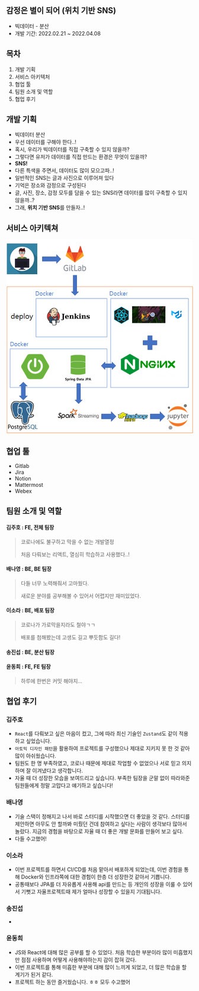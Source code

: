 ## 감정은 별이 되어 (위치 기반 SNS)

- 빅데이터 - 분산
- 개발 기간: 2022.02.21 ~ 2022.04.08

## 목차

1. 개발 기획
2. 서비스 아키텍처
3. 협업 툴
4. 팀원 소개 및 역할
5. 협업 후기

## 개발 기획

- 빅데이터 분산
- 우선 데이터를 구해야 한다..!
- 혹시, 우리가 빅데이터를 직접 구축할 수 있지 않을까?
- 그렇다면 유저가 데이터를 직접 만드는 환경은 무엇이 있을까?
- **SNS!**
- 다른 특색을 주면서, 데이터도 많이 모으고파..!
- 일반적인 SNS는 글과 사진으로 이루어져 있다
- 기억은 장소와 감정으로 구성된다
- 글, 사진, 장소, 감정 모두를 담을 수 있는 SNS라면 데이터를 많이 구축할 수 있지 않을까..?
- 그래, **위치 기반 SNS**를 만들자..!

## 서비스 아키텍쳐

![image-20220408165944847](README.assets/image-20220408165944847.png)

## 협업 툴

- Gitlab
- Jira
- Notion
- Mattermost
- Webex

## 팀원 소개 및 역할

#### 김주호 : FE, 전체 팀장

> 코로나에도 불구하고 막을 수 없는 개발열정
>
> 처음 다뤄보는 리액트, 열심히 학습하고 사용했다..!

#### 배나영 : BE, BE 팀장

> 다들 너무 노력해줘서 고마웠다.
> 
> 새로운 분야를 공부해볼 수 있어서 어렵지만 재미있었다.

#### 이소라 : BE, 배포 팀장

> 코로나가 가로막을지라도 철야ㄱㄱ
>
> 배포를 첨해봤는데 고생도 길고 뿌듯함도 길다!

#### 송진섭 : BE, 분산 팀장

> 

#### 윤동희 : FE, FE 팀장

> 하루에 한번은 커밋 해야지...

## 협업 후기

### 김주호

- `React`를 다뤄보고 싶은 마음이 컸고, 그에 따라 최신 기술인 `Zustand`도 같이 적용하고 싶었습니다.
- `아토믹 디자인 패턴`을 활용하여 프로젝트를 구성했으나 제대로 지키지 못 한 것 같아 많이 아쉬웠습니다.
- 팀원도 한 명 부족하였고, 코로나 때문에 제대로 작업할 수 없었으나 서로 믿고 의지하며 잘 이겨냈다고 생각합니다.
- 자율 때 더 성장한 모습을 보여드리고 싶습니다. 부족한 팀장을 군말 없이 따라와준 팀원들에게 정말 고맙다고 얘기하고 싶습니다! 

### 배나영

- 기술 스택이 정해지고 나서 바로 스터디를 시작했으면 더 좋았을 것 같다. 스터디를 제안하면 아무도 안 할까봐 미뤘던 건데 참여하고 싶다는 사람이 생각보다 많아서 놀랐다. 지금의 경험을 바탕으로 자율 때 더 좋은 개발 문화를 만들어 보고 싶다.
- 다들 수고했어! 

### 이소라

- 이번 프로젝트를 하면서 CI/CD를 처음 맡아서 배포하게 되었는데, 이번 경험을 통해 Docker와 인프라쪽에 대한 경험이 한층 더 성장한것 같아서 기쁩니다.
- 공통때보다 JPA를 더 자유롭게 사용해 api를 만드는 등 개인의 성장을 이룰 수 있어서 기뻣고 자율프로젝트때 제가 얼마나 성장할 수 있을지 기대됩니다.

### 송진섭

- 

### 윤동희

- JS와 React에 대해 많은 공부를 할 수 있었다. 처음 학습한 부분이라 많이 미흡했지만 점점 사용하며 어떻게 사용해야하는지 감이 잡혀 갔다. 
- 이번 프로젝트를 통해 미흡한 부분에 대해 많이 느끼게 되었고, 더 많은 학습을 할 계기가 된거 같다.
- 프로젝트 하는 동안 즐거웠습니다. ㅎㅎ 모두 수고했어
